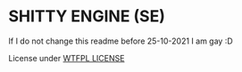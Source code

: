 # SHITTY ENGINE (SE)

If I do not change this readme before 25-10-2021 I am gay :D

License under [WTFPL LICENSE](LICENSE)
